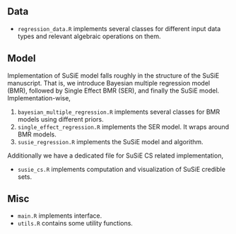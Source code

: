 ## Data

- `regression_data.R` implements several classes for different input data types and relevant algebraic operations on them.

## Model

Implementation of SuSiE model falls roughly in the structure of the SuSiE manuscript. 
That is, we introduce Bayesian multiple regression model (BMR), 
followed by Single Effect BMR (SER), and finally the SuSiE model.
Implementation-wise,

1. `bayesian_multiple_regression.R` implements several classes for BMR models using different priors.
2. `single_effect_regression.R` implements the SER model. It wraps around BMR models.
3. `susie_regression.R` implements the SuSiE model and algorithm.

Additionally we have a dedicated file for SuSiE CS related implementation,

- `susie_cs.R` implements computation and visualization of SuSiE credible sets.

## Misc

- `main.R` implements interface.
- `utils.R` contains some utility functions.